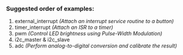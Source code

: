 ### Suggested order of examples:

1. external_interrupt _(Attach an interrupt service routine to a button)_
2. timer_interrupt _(Attach an ISR to a timer)_
3. pwm _(Control LED brightness using Pulse-Width Modulation)_
4. i2c_master & i2c_slave
5. adc _(Perform analog-to-digital conversion and calibrate the result)_
